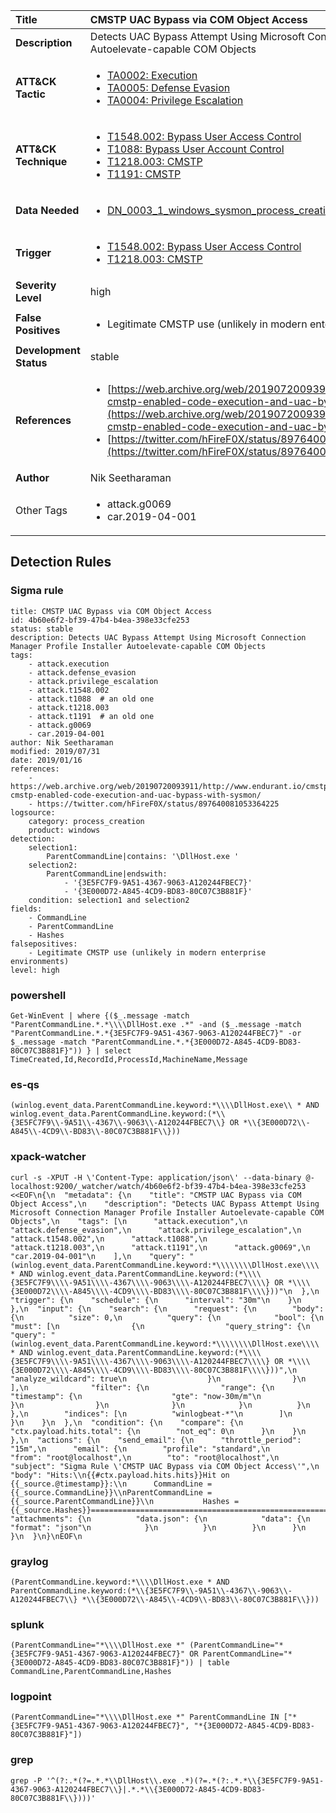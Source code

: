 | Title                    | CMSTP UAC Bypass via COM Object Access       |
|:-------------------------|:------------------|
| **Description**          | Detects UAC Bypass Attempt Using Microsoft Connection Manager Profile Installer Autoelevate-capable COM Objects |
| **ATT&amp;CK Tactic**    |  <ul><li>[TA0002: Execution](https://attack.mitre.org/tactics/TA0002)</li><li>[TA0005: Defense Evasion](https://attack.mitre.org/tactics/TA0005)</li><li>[TA0004: Privilege Escalation](https://attack.mitre.org/tactics/TA0004)</li></ul>  |
| **ATT&amp;CK Technique** | <ul><li>[T1548.002: Bypass User Access Control](https://attack.mitre.org/techniques/T1548.002)</li><li>[T1088: Bypass User Account Control](https://attack.mitre.org/techniques/T1088)</li><li>[T1218.003: CMSTP](https://attack.mitre.org/techniques/T1218.003)</li><li>[T1191: CMSTP](https://attack.mitre.org/techniques/T1191)</li></ul>  |
| **Data Needed**          | <ul><li>[DN_0003_1_windows_sysmon_process_creation](../Data_Needed/DN_0003_1_windows_sysmon_process_creation.md)</li></ul>  |
| **Trigger**              | <ul><li>[T1548.002: Bypass User Access Control](../Triggers/T1548.002.md)</li><li>[T1218.003: CMSTP](../Triggers/T1218.003.md)</li></ul>  |
| **Severity Level**       | high |
| **False Positives**      | <ul><li>Legitimate CMSTP use (unlikely in modern enterprise environments)</li></ul>  |
| **Development Status**   | stable |
| **References**           | <ul><li>[https://web.archive.org/web/20190720093911/http://www.endurant.io/cmstp/detecting-cmstp-enabled-code-execution-and-uac-bypass-with-sysmon/](https://web.archive.org/web/20190720093911/http://www.endurant.io/cmstp/detecting-cmstp-enabled-code-execution-and-uac-bypass-with-sysmon/)</li><li>[https://twitter.com/hFireF0X/status/897640081053364225](https://twitter.com/hFireF0X/status/897640081053364225)</li></ul>  |
| **Author**               | Nik Seetharaman |
| Other Tags           | <ul><li>attack.g0069</li><li>car.2019-04-001</li></ul> | 

## Detection Rules

### Sigma rule

```
title: CMSTP UAC Bypass via COM Object Access
id: 4b60e6f2-bf39-47b4-b4ea-398e33cfe253
status: stable
description: Detects UAC Bypass Attempt Using Microsoft Connection Manager Profile Installer Autoelevate-capable COM Objects
tags:
    - attack.execution
    - attack.defense_evasion
    - attack.privilege_escalation
    - attack.t1548.002
    - attack.t1088  # an old one
    - attack.t1218.003
    - attack.t1191  # an old one
    - attack.g0069
    - car.2019-04-001
author: Nik Seetharaman
modified: 2019/07/31
date: 2019/01/16
references:
    - https://web.archive.org/web/20190720093911/http://www.endurant.io/cmstp/detecting-cmstp-enabled-code-execution-and-uac-bypass-with-sysmon/
    - https://twitter.com/hFireF0X/status/897640081053364225
logsource:
    category: process_creation
    product: windows
detection:
    selection1:
        ParentCommandLine|contains: '\DllHost.exe '
    selection2:
        ParentCommandLine|endswith:
            - '{3E5FC7F9-9A51-4367-9063-A120244FBEC7}'
            - '{3E000D72-A845-4CD9-BD83-80C07C3B881F}'
    condition: selection1 and selection2
fields:
    - CommandLine
    - ParentCommandLine
    - Hashes
falsepositives:
    - Legitimate CMSTP use (unlikely in modern enterprise environments)
level: high

```





### powershell
    
```
Get-WinEvent | where {($_.message -match "ParentCommandLine.*.*\\\\DllHost.exe .*" -and ($_.message -match "ParentCommandLine.*.*{3E5FC7F9-9A51-4367-9063-A120244FBEC7}" -or $_.message -match "ParentCommandLine.*.*{3E000D72-A845-4CD9-BD83-80C07C3B881F}")) } | select TimeCreated,Id,RecordId,ProcessId,MachineName,Message
```


### es-qs
    
```
(winlog.event_data.ParentCommandLine.keyword:*\\\\DllHost.exe\\ * AND winlog.event_data.ParentCommandLine.keyword:(*\\{3E5FC7F9\\-9A51\\-4367\\-9063\\-A120244FBEC7\\} OR *\\{3E000D72\\-A845\\-4CD9\\-BD83\\-80C07C3B881F\\}))
```


### xpack-watcher
    
```
curl -s -XPUT -H \'Content-Type: application/json\' --data-binary @- localhost:9200/_watcher/watch/4b60e6f2-bf39-47b4-b4ea-398e33cfe253 <<EOF\n{\n  "metadata": {\n    "title": "CMSTP UAC Bypass via COM Object Access",\n    "description": "Detects UAC Bypass Attempt Using Microsoft Connection Manager Profile Installer Autoelevate-capable COM Objects",\n    "tags": [\n      "attack.execution",\n      "attack.defense_evasion",\n      "attack.privilege_escalation",\n      "attack.t1548.002",\n      "attack.t1088",\n      "attack.t1218.003",\n      "attack.t1191",\n      "attack.g0069",\n      "car.2019-04-001"\n    ],\n    "query": "(winlog.event_data.ParentCommandLine.keyword:*\\\\\\\\DllHost.exe\\\\ * AND winlog.event_data.ParentCommandLine.keyword:(*\\\\{3E5FC7F9\\\\-9A51\\\\-4367\\\\-9063\\\\-A120244FBEC7\\\\} OR *\\\\{3E000D72\\\\-A845\\\\-4CD9\\\\-BD83\\\\-80C07C3B881F\\\\}))"\n  },\n  "trigger": {\n    "schedule": {\n      "interval": "30m"\n    }\n  },\n  "input": {\n    "search": {\n      "request": {\n        "body": {\n          "size": 0,\n          "query": {\n            "bool": {\n              "must": [\n                {\n                  "query_string": {\n                    "query": "(winlog.event_data.ParentCommandLine.keyword:*\\\\\\\\DllHost.exe\\\\ * AND winlog.event_data.ParentCommandLine.keyword:(*\\\\{3E5FC7F9\\\\-9A51\\\\-4367\\\\-9063\\\\-A120244FBEC7\\\\} OR *\\\\{3E000D72\\\\-A845\\\\-4CD9\\\\-BD83\\\\-80C07C3B881F\\\\}))",\n                    "analyze_wildcard": true\n                  }\n                }\n              ],\n              "filter": {\n                "range": {\n                  "timestamp": {\n                    "gte": "now-30m/m"\n                  }\n                }\n              }\n            }\n          }\n        },\n        "indices": [\n          "winlogbeat-*"\n        ]\n      }\n    }\n  },\n  "condition": {\n    "compare": {\n      "ctx.payload.hits.total": {\n        "not_eq": 0\n      }\n    }\n  },\n  "actions": {\n    "send_email": {\n      "throttle_period": "15m",\n      "email": {\n        "profile": "standard",\n        "from": "root@localhost",\n        "to": "root@localhost",\n        "subject": "Sigma Rule \'CMSTP UAC Bypass via COM Object Access\'",\n        "body": "Hits:\\n{{#ctx.payload.hits.hits}}Hit on {{_source.@timestamp}}:\\n      CommandLine = {{_source.CommandLine}}\\nParentCommandLine = {{_source.ParentCommandLine}}\\n           Hashes = {{_source.Hashes}}================================================================================\\n{{/ctx.payload.hits.hits}}",\n        "attachments": {\n          "data.json": {\n            "data": {\n              "format": "json"\n            }\n          }\n        }\n      }\n    }\n  }\n}\nEOF\n
```


### graylog
    
```
(ParentCommandLine.keyword:*\\\\DllHost.exe * AND ParentCommandLine.keyword:(*\\{3E5FC7F9\\-9A51\\-4367\\-9063\\-A120244FBEC7\\} *\\{3E000D72\\-A845\\-4CD9\\-BD83\\-80C07C3B881F\\}))
```


### splunk
    
```
(ParentCommandLine="*\\\\DllHost.exe *" (ParentCommandLine="*{3E5FC7F9-9A51-4367-9063-A120244FBEC7}" OR ParentCommandLine="*{3E000D72-A845-4CD9-BD83-80C07C3B881F}")) | table CommandLine,ParentCommandLine,Hashes
```


### logpoint
    
```
(ParentCommandLine="*\\\\DllHost.exe *" ParentCommandLine IN ["*{3E5FC7F9-9A51-4367-9063-A120244FBEC7}", "*{3E000D72-A845-4CD9-BD83-80C07C3B881F}"])
```


### grep
    
```
grep -P '^(?:.*(?=.*.*\\DllHost\\.exe .*)(?=.*(?:.*.*\\{3E5FC7F9-9A51-4367-9063-A120244FBEC7\\}|.*.*\\{3E000D72-A845-4CD9-BD83-80C07C3B881F\\})))'
```



